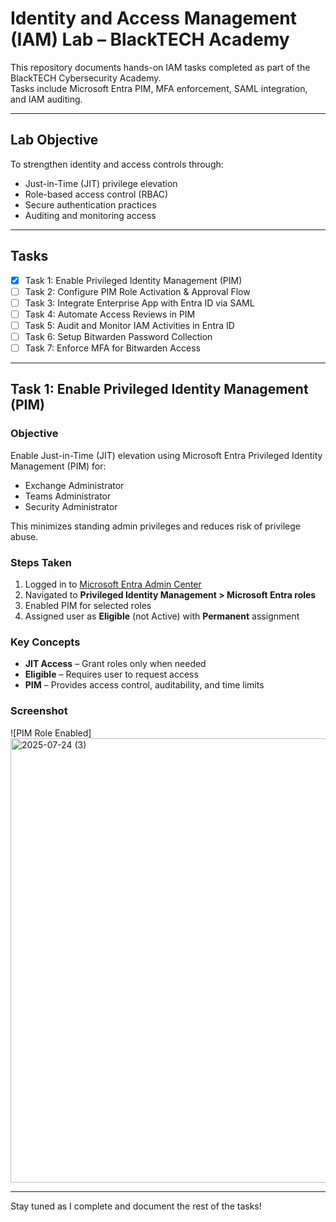 #  Identity and Access Management (IAM) Lab – BlackTECH Academy

This repository documents hands-on IAM tasks completed as part of the BlackTECH Cybersecurity Academy.  
Tasks include Microsoft Entra PIM, MFA enforcement, SAML integration, and IAM auditing.

---

##  Lab Objective

To strengthen identity and access controls through:
- Just-in-Time (JIT) privilege elevation
- Role-based access control (RBAC)
- Secure authentication practices
- Auditing and monitoring access

---

##  Tasks

- [x] Task 1: Enable Privileged Identity Management (PIM)
- [ ] Task 2: Configure PIM Role Activation & Approval Flow
- [ ] Task 3: Integrate Enterprise App with Entra ID via SAML
- [ ] Task 4: Automate Access Reviews in PIM
- [ ] Task 5: Audit and Monitor IAM Activities in Entra ID
- [ ] Task 6: Setup Bitwarden Password Collection
- [ ] Task 7: Enforce MFA for Bitwarden Access

---

##  Task 1: Enable Privileged Identity Management (PIM)

###  Objective
Enable Just-in-Time (JIT) elevation using Microsoft Entra Privileged Identity Management (PIM) for:
- Exchange Administrator
- Teams Administrator
- Security Administrator

This minimizes standing admin privileges and reduces risk of privilege abuse.

###  Steps Taken
1. Logged in to [Microsoft Entra Admin Center](https://entra.microsoft.com)
2. Navigated to **Privileged Identity Management > Microsoft Entra roles**
3. Enabled PIM for selected roles
4. Assigned user as **Eligible** (not Active) with **Permanent** assignment

###  Key Concepts
- **JIT Access** – Grant roles only when needed
- **Eligible** – Requires user to request access
- **PIM** – Provides access control, auditability, and time limits

###  Screenshot  
![PIM Role Enabled] <img width="1366" height="711" alt="2025-07-24 (3)" src="https://github.com/user-attachments/assets/4348ea2a-d6aa-4db5-9eb9-e4443a8f7683" />

---

Stay tuned as I complete and document the rest of the tasks! 
